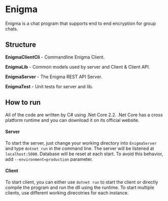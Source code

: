 # Enigma

Enigma is a chat program that supports end to end encryption for group chats.

## Structure

**EnigmaClientCli** - Commandline Enigma Client.

**EnigmaLib** - Common models used by server and Client & Client API.

**EnigmaServer** - The Enigma REST API Server.

**EnigmaTest** - Unit tests for server and lib.

## How to run

All of the code are written by C# using .Net Core 2.2. .Net Core has a cross platform runtime and you can download it on its official website.

#### Server

To start the server, just change your working directory into ```EnigmaServer``` and type ```dotnet run``` in the command line. The server will be listened at ```localhost:5000```. Database will be reset at each start. To avoid this behavior, add ```--environment=production``` parameter.

#### Client

To start client, you can either use ```dotnet run``` to start the client or directly compile the program and run the dll using the runtime. To start multiple clients, use different working direcotries for each instance.